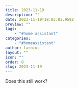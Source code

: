 ```yaml
---
title: 2023-11-19
description: ""
date: 2023-11-19T18:03:03.959Z
preview: ""
tags:
    - "#home assistant"
categories:
    - "#homeassistant"
author: larnius
layout: ""
icon: ""
order: 0
slug: 2023-11-19
---
```

Does this still work? 